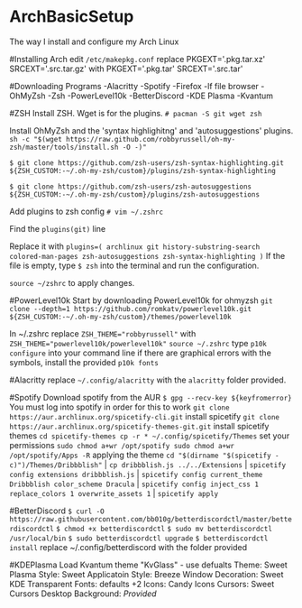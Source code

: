 # ArchBasicSetup
The way I install and configure my Arch Linux

#Installing Arch
edit `/etc/makepkg.conf` 
replace PKGEXT='.pkg.tar.xz' SRCEXT='.src.tar.gz'
with PKGEXT='.pkg.tar' SRCEXT='.src.tar'

#Downloading Programs
-Alacritty
-Spotify
-Firefox
-lf file browser
-OhMyZsh
-Zsh
-PowerLevel10k
-BetterDiscord
-KDE Plasma
-Kvantum

#ZSH
Install ZSH. Wget is for the plugins.
`# pacman -S git wget zsh`

Install OhMyZsh and the 'syntax highlighitng' and 'autosuggestions' plugins.
`sh -c "$(wget https://raw.github.com/robbyrussell/oh-my-zsh/master/tools/install.sh -O -)"`

`$ git clone https://github.com/zsh-users/zsh-syntax-highlighting.git ${ZSH_CUSTOM:-~/.oh-my-zsh/custom}/plugins/zsh-syntax-highlighting`

`$ git clone https://github.com/zsh-users/zsh-autosuggestions ${ZSH_CUSTOM:-~/.oh-my-zsh/custom}/plugins/zsh-autosuggestions`

Add plugins to zsh config
`# vim ~/.zshrc`

Find the `plugins(git)` line

Replace it with `plugins=(
    archlinux
    git
    history-substring-search
    colored-man-pages
    zsh-autosuggestions
    zsh-syntax-highlighting
)`
If the file is empty, type `$ zsh` into the terminal and run the configuration.

`source ~/zshrc` to apply changes.

#PowerLevel10k
Start by downloading PowerLevel10k for ohmyzsh
`git clone --depth=1 https://github.com/romkatv/powerlevel10k.git ${ZSH_CUSTOM:-~/.oh-my-zsh/custom}/themes/powerlevel10k`

In ~/.zshrc
replace `ZSH_THEME="robbyrussell"`
with `ZSH_THEME="powerlevel10k/powerlevel10k"`
`source ~/.zshrc`
type `p10k configure` into your command line
if there are graphical errors with the symbols, install the provided `p10k fonts`

#Alacritty
replace `~/.config/alacritty`
with the `alacritty` folder provided.

#Spotify
Download spotify from the AUR
`$ gpg --recv-key ${keyfromerror}`
You must log into spotify in order for this to work
`git clone https://aur.archlinux.org/spicetify-cli.git`
install spicetify
`git clone https://aur.archlinux.org/spicetify-themes-git.git`
install spicetify themes
`cd spicetify-themes
cp -r * ~/.config/spicetify/Themes`
set your permissions
`sudo chmod a+wr /opt/spotify
sudo chmod a+wr /opt/spotify/Apps -R`
applying the theme
`cd "$(dirname "$(spicetify -c)")/Themes/Dribbblish"` |
`cp dribbblish.js ../../Extensions` |
`spicetify config extensions dribbblish.js` |
`spicetify config current_theme Dribbblish color_scheme Dracula` |
`spicetify config inject_css 1 replace_colors 1 overwrite_assets 1` |
`spicetify apply`

#BetterDiscord
`$ curl -O https://raw.githubusercontent.com/bb010g/betterdiscordctl/master/betterdiscordctl`
`$ chmod +x betterdiscordctl`
`$ sudo mv betterdiscordctl /usr/local/bin`
`$ sudo betterdiscordctl upgrade`
`$ betterdiscordctl install`
replace ~/.config/betterdiscord with the folder provided

#KDEPlasma
Load Kvantum theme "KvGlass" - use defualts
Theme: Sweet
Plasma Style: Sweet
Applicatoin Style: Breeze
Window Decoration: Sweet KDE Transparent
Fonts: defaults +2
Icons: Candy Icons
Cursors: Sweet Cursors
Desktop Background: *Provided*
